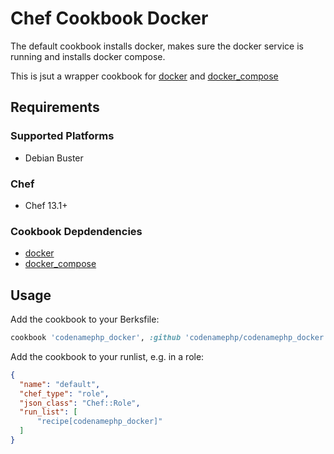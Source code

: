# Chef Cookbook Docker

The default cookbook installs docker, makes sure the docker service is running and installs docker compose.

This is jsut a wrapper cookbook for [docker][docker-github] and [docker_compose][docker-compose-github]

## Requirements

### Supported Platforms

- Debian Buster

### Chef

- Chef 13.1+

### Cookbook Depdendencies

- [docker][docker-github]
- [docker_compose][docker-compose-github]

## Usage

Add the cookbook to your Berksfile:

```ruby
cookbook 'codenamephp_docker', :github 'codenamephp/codenamephp_docker'
```

Add the cookbook to your runlist, e.g. in a role:

```json
{
  "name": "default",
  "chef_type": "role",
  "json_class": "Chef::Role",
  "run_list": [
	  "recipe[codenamephp_docker]"
  ]
}
```

[docker-github]: https://github.com/chef-cookbooks/docker
[docker-compose-github]: https://github.com/sboschert/chef-cookbook-docker_compose